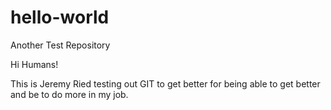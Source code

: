 # hello-world
Another Test Repository

Hi Humans!

This is Jeremy Ried testing out GIT to get better for being able to get better and be to do more in my job.
